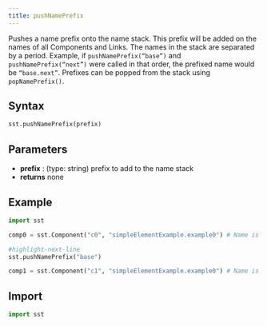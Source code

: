 ```yaml
---
title: pushNamePrefix
---
```


Pushes a name prefix onto the name stack. This prefix will be added on the names of all Components and Links. The names in the stack are separated by a period. Example, if `pushNamePrefix(“base”)` and `pushNamePrefix(“next”)` were called in that order, the prefixed name would be `“base.next”`. Prefixes can be popped from the stack using `popNamePrefix()`. 

## Syntax
```python
sst.pushNamePrefix(prefix)
```

## Parameters
* **prefix** : (type: string) prefix to add to the name stack 
* **returns** none

## Example

```python
import sst

comp0 = sst.Component("c0", "simpleElementExample.example0") # Name is 'c0'

#highlight-next-line
sst.pushNamePrefix("base")

comp1 = sst.Component("c1", "simpleElementExample.example0") # Name is 'base.c1'
```

## Import
```python
import sst
```
